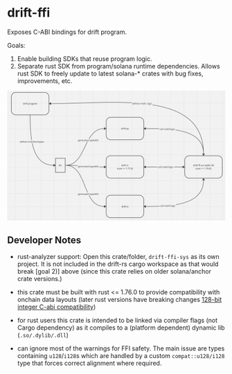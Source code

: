 # drift-ffi

Exposes C-ABI bindings for drift program.

Goals:
1) Enable building SDKs that reuse program logic.  
2) Separate rust SDK from program/solana runtime dependencies. Allows rust SDK to freely update to latest solana-* crates with bug fixes, improvements, etc.

<img src='./architecture.png'/>

## Developer Notes
- rust-analyzer support: Open this crate/folder, `drift-ffi-sys` as its own project. It is not included in the drift-rs cargo workspace as that would break [goal 2)] above (since this crate relies on older solana/anchor crate versions.)

- this crate must be built with rust <= 1.76.0 to provide compatibility with onchain data layouts (later rust versions have breaking changes [128-bit integer C-abi compatibility](https://blog.rust-lang.org/2024/03/30/i128-layout-update.html))

- for rust users this crate is intended to be linked via compiler flags (not Cargo dependency) as it compiles to a (platform dependent) dynamic lib (`.so/.dylib/.dll`)

- can ignore most of the warnings for FFI safety. The main issue are types containing `u128`/`i128`s which are handled by a custom `compat::u128/i128` type that forces correct alignment where required.
